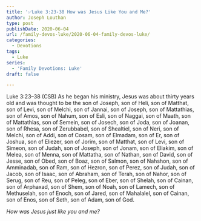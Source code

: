 ```yaml
---
title: '✅Luke 3:23-38 How was Jesus Like You and Me?'
author: Joseph Louthan
type: post
publishDate: 2020-06-04
url: /family-devos-luke/2020-06-04-family-devos-luke/
categories:
  - Devotions
tags:
  - Luke
series:
  - 'Family Devotions: Luke'
draft: false

---
```

Luke 3:23–38 (CSB) As he began his ministry, Jesus was about thirty years old and was thought to be the son of Joseph, son of Heli,  son of Matthat, son of Levi, son of Melchi, son of Jannai, son of Joseph,  son of Mattathias, son of Amos, son of Nahum, son of Esli, son of Naggai,  son of Maath, son of Mattathias, son of Semein, son of Josech, son of Joda,  son of Joanan, son of Rhesa, son of Zerubbabel, son of Shealtiel, son of Neri,  son of Melchi, son of Addi, son of Cosam, son of Elmadam, son of Er,  son of Joshua, son of Eliezer, son of Jorim, son of Matthat, son of Levi,  son of Simeon, son of Judah, son of Joseph, son of Jonam, son of Eliakim,  son of Melea, son of Menna, son of Mattatha, son of Nathan, son of David,  son of Jesse, son of Obed, son of Boaz, son of Salmon, son of Nahshon,  son of Amminadab, son of Ram, son of Hezron, son of Perez, son of Judah,  son of Jacob, son of Isaac, son of Abraham, son of Terah, son of Nahor,  son of Serug, son of Reu, son of Peleg, son of Eber, son of Shelah,  son of Cainan, son of Arphaxad, son of Shem, son of Noah, son of Lamech,  son of Methuselah, son of Enoch, son of Jared, son of Mahalalel, son of Cainan,  son of Enos, son of Seth, son of Adam, son of God.

*How was Jesus just like you and me?*